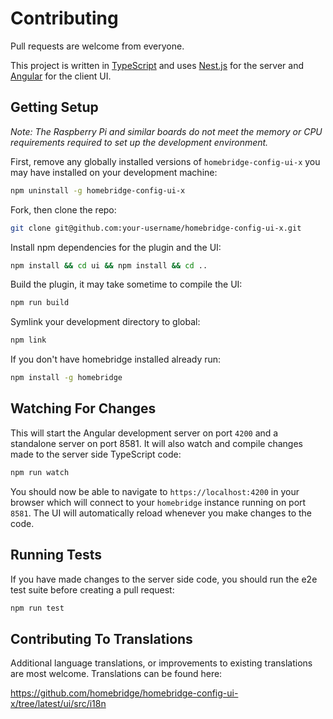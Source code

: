 # Contributing

Pull requests are welcome from everyone.

This project is written in [TypeScript](https://www.typescriptlang.org/) and uses [Nest.js](https://nestjs.com/) for the server and [Angular](https://angular.io/) for the client UI.

## Getting Setup

_Note: The Raspberry Pi and similar boards do not meet the memory or CPU requirements required to set up the development environment._

First, remove any globally installed versions of `homebridge-config-ui-x` you may have installed on your development machine:

```sh
npm uninstall -g homebridge-config-ui-x
```

Fork, then clone the repo:

```sh
git clone git@github.com:your-username/homebridge-config-ui-x.git
```

Install npm dependencies for the plugin and the UI:

```sh
npm install && cd ui && npm install && cd ..
```

Build the plugin, it may take sometime to compile the UI:

```sh
npm run build
```

Symlink your development directory to global:

```sh
npm link
```

If you don't have homebridge installed already run:

```sh
npm install -g homebridge
```

## Watching For Changes

This will start the Angular development server on port `4200` and a standalone server on port 8581. It will also watch and compile changes made to the server side TypeScript code:

```sh
npm run watch
```

You should now be able to navigate to `https://localhost:4200` in your browser which will connect to your `homebridge` instance running on port `8581`. The UI will automatically reload whenever you make changes to the code.

## Running Tests

If you have made changes to the server side code, you should run the e2e test suite before creating a pull request:

```sh
npm run test
```

## Contributing To Translations

Additional language translations, or improvements to existing translations are most welcome. Translations can be found here:

https://github.com/homebridge/homebridge-config-ui-x/tree/latest/ui/src/i18n
